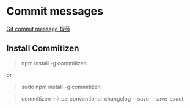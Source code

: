 # Commit messages

[Git commit message 规范](https://cheenwe.github.io/2016-04-18/git-commit-message/)

## Install Commitizen
>npm install -g commitizen

or

>sudo npm install -g commitizen


>commitizen init cz-conventional-changelog --save --save-exact

